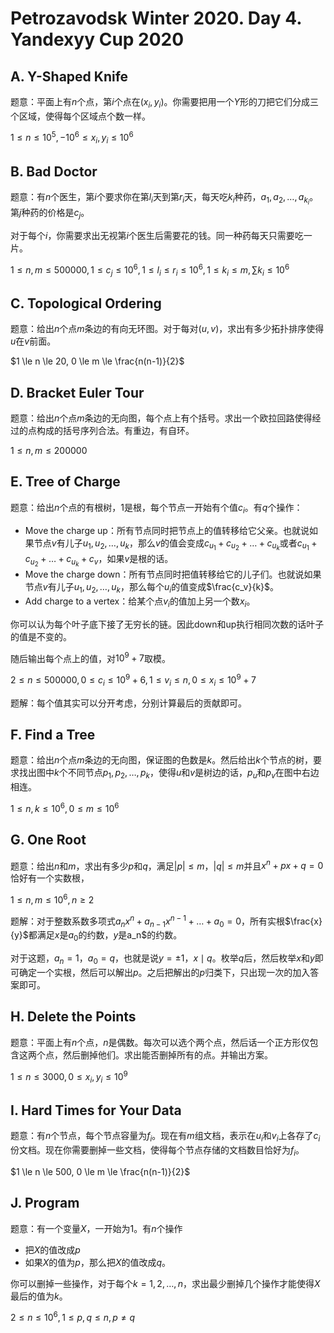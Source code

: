# Petrozavodsk Winter 2020. Day 4. Yandexyy Cup 2020

## A. Y-Shaped Knife

题意：平面上有$n$个点，第$i$个点在$(x_i,y_i)$。你需要把用一个$Y$形的刀把它们分成三个区域，使得每个区域点个数一样。

$1 \le n \le 10^5, -10^6 \le x_i, y_i \le 10^6$

## B. Bad Doctor

题意：有$n$个医生，第$i$个要求你在第$l_i$天到第$r_i$天，每天吃$k_i$种药，$a_1,a_2,\dots,a_{k_i}$。第$j$种药的价格是$c_j$。

对于每个$i$，你需要求出无视第$i$个医生后需要花的钱。同一种药每天只需要吃一片。

$1 \le n, m \le 500000, 1 \le c_j \le 10^6, 1 \le l_i \le r_i \le 10^6, 1 \le k_i \le m, \sum k_i \le 10^6$

## C. Topological Ordering

题意：给出$n$个点$m$条边的有向无环图。对于每对$(u,v)$，求出有多少拓扑排序使得$u$在$v$前面。

$1 \le n \le 20, 0 \le m \le \frac{n(n-1)}{2}$

## D. Bracket Euler Tour

题意：给出$n$个点$m$条边的无向图，每个点上有个括号。求出一个欧拉回路使得经过的点构成的括号序列合法。有重边，有自环。

$1 \le n, m \le 200000$

## E. Tree of Charge

题意：给出$n$个点的有根树，$1$是根，每个节点一开始有个值$c_i$。有$q$个操作：

+ Move the charge up：所有节点同时把节点上的值转移给它父亲。也就说如果节点$v$有儿子$u_1,u_2,\dots,u_k$，那么$v$的值会变成$c_{u_1}+c_{u_2}+\dots+c_{u_k}$或者$c_{u_1}+c_{u_2}+\dots+c_{u_k}+c_v$，如果$v$是根的话。
+ Move the charge down：所有节点同时把值转移给它的儿子们。也就说如果节点$v$有儿子$u_1,u_2,\dots,u_k$，那么每个$u_i$的值变成$\frac{c_v}{k}$。
+ Add charge to a vertex：给某个点$v_i$的值加上另一个数$x_i$。

你可以认为每个叶子底下接了无穷长的链。因此down和up执行相同次数的话叶子的值是不变的。

随后输出每个点上的值，对$10^9+7$取模。

$2 \le n \le 500000, 0 \le c_i \le 10^9+6, 1 \le v_i \le n, 0 \le x_i \le 10^9+7$

题解：每个值其实可以分开考虑，分别计算最后的贡献即可。

## F. Find a Tree

题意：给出$n$个点$m$条边的无向图，保证图的色数是$k$。然后给出$k$个节点的树，要求找出图中$k$个不同节点$p_1,p_2,\dots,p_k$，使得$u$和$v$是树边的话，$p_u$和$p_v$在图中右边相连。

$1 \le n, k \le 10^6, 0 \le m \le 10^6$

## G. One Root

题意：给出$n$和$m$，求出有多少$p$和$q$，满足$|p| \le m$，$|q| \le m$并且$x^n+px+q=0$恰好有一个实数根，

$1 \le n, m \le 10^6, n \ge 2$

题解：对于整数系数多项式$a_nx^n+a_{n-1}x^{n-1}+\dots+a_0=0$，所有实根$\frac{x}{y}$都满足$x$是$a_0$的约数，$y$是a_n$的约数。

对于这题，$a_n=1$，$a_0=q$，也就是说$y=\pm 1$，$x \mid q$。枚举$q$后，然后枚举$x$和$y$即可确定一个实根，然后可以解出$p$。之后把解出的$p$归类下，只出现一次的加入答案即可。

## H. Delete the Points

题意：平面上有$n$个点，$n$是偶数。每次可以选个两个点，然后话一个正方形仅包含这两个点，然后删掉他们。求出能否删掉所有的点。并输出方案。

$1 \le n \le 3000, 0 \le x_i, y_i \le 10^9$

## I. Hard Times for Your Data

题意：有$n$个节点，每个节点容量为$f_i$。现在有$m$组文档，表示在$u_i$和$v_i$上各存了$c_i$份文档。现在你需要删掉一些文档，使得每个节点存储的文档数目恰好为$f_i$。

$1 \le n \le 500, 0 \le m \le \frac{n(n-1)}{2}$

## J. Program

题意：有一个变量$X$，一开始为$1$。有$n$个操作

+ 把$X$的值改成$p$
+ 如果$X$的值为$p$，那么把$X$的值改成$q$。

你可以删掉一些操作，对于每个$k=1,2,\dots,n$，求出最少删掉几个操作才能使得$X$最后的值为$k$。

$2 \le n \le 10^6, 1 \le p, q \le n, p \ne q$